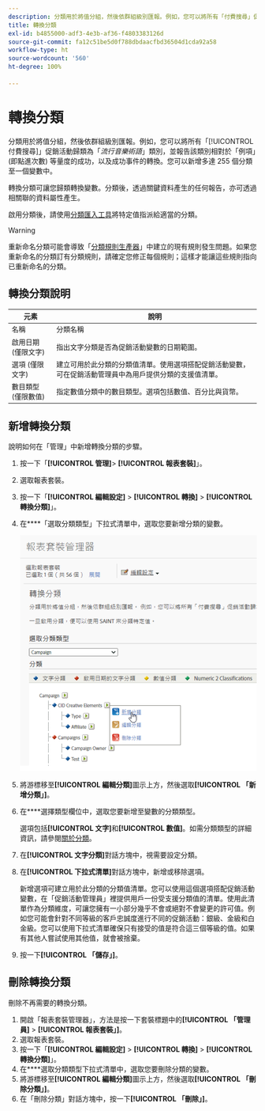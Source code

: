 ```yaml
---
description: 分類用於將值分組，然後依群組級別匯報。例如，您可以將所有「付費搜尋」促銷活動歸類為「流行音樂術語」類別，並報告該類別相對於「例項」(點進次數) 等量度的成功，以及成功事件的轉換。
title: 轉換分類
exl-id: b4855000-adf3-4e3b-af36-f4803383126d
source-git-commit: fa12c51be5d0f788dbdaacfbd36504d1cda92a58
workflow-type: ht
source-wordcount: '560'
ht-degree: 100%

---
```


# 轉換分類

分類用於將值分組，然後依群組級別匯報。例如，您可以將所有「[!UICONTROL 付費搜尋]」促銷活動歸類為「*流行音樂術語*」類別，並報告該類別相對於「例項」(即點進次數) 等量度的成功，以及成功事件的轉換。您可以新增多達 255 個分類至一個變數中。

轉換分類可讓您歸類轉換變數。分類後，透過關鍵資料產生的任何報告，亦可透過相關聯的資料屬性產生。

啟用分類後，請使用[分類匯入工具](/help/components/classifications/importer/c-working-with-saint.md)將特定值指派給適當的分類。

>[!WARNING]
>
>重新命名分類可能會導致「[分類規則生產器](/help/components/classifications/crb/classification-rule-builder.md)」中建立的現有規則發生問題。如果您重新命名的分類訂有分類規則，請確定您修正每個規則；這樣才能讓這些規則指向已重新命名的分類。

## 轉換分類說明

| 元素 | 說明 |
| --- | --- |
| 名稱 | 分類名稱 |
| 啟用日期 (僅限文字) | 指出文字分類是否為促銷活動變數的日期範圍。 |
| 選項 (僅限文字) | 建立可用於此分類的分類值清單。使用選項搭配促銷活動變數，可在促銷活動管理員中為用戶提供分類的支援值清單。 |
| 數目類型 (僅限數值) | 指定數值分類中的數目類型。選項包括數值、百分比與貨幣。 |

## 新增轉換分類

說明如何在「管理」中新增轉換分類的步驟。

1. 按一下「**[!UICONTROL 管理]**> **[!UICONTROL 報表套裝]**」。
1. 選取報表套裝。
1. 按一下「**[!UICONTROL 編輯設定]** > **[!UICONTROL 轉換]** > **[!UICONTROL 轉換分類]**」。
1. 在&#x200B;****「選取分類類型」下拉式清單中，選取您要新增分類的變數。

   ![步驟資訊](../assets/sub_class_create.png)

1. 將游標移至&#x200B;**[!UICONTROL 編輯分類]**&#x200B;圖示上方，然後選取&#x200B;**[!UICONTROL 「新增分類」]**。
1. 在&#x200B;****&#x200B;選擇類型欄位中，選取您要新增至變數的分類類型。

   選項包括&#x200B;**[!UICONTROL 文字]**&#x200B;和&#x200B;**[!UICONTROL 數值]**。如需分類類型的詳細資訊，請參閱[關於分類](/help/components/classifications/c-classifications.md)。
1. 在&#x200B;**[!UICONTROL 文字分類]**&#x200B;對話方塊中，視需要設定分類。

1. 在&#x200B;**[!UICONTROL 下拉式清單]**&#x200B;對話方塊中，新增或移除選項。

   新增選項可建立用於此分類的分類值清單。您可以使用這個選項搭配促銷活動變數，在「促銷活動管理員」裡提供用戶一份受支援分類值的清單。使用此清單作為分類維度，可讓您擁有一小部分幾乎不會或絕對不會變更的許可值。例如您可能會針對不同等級的客戶忠誠度進行不同的促銷活動：銀級、金級和白金級。您可以使用下拉式清單確保只有接受的值是符合這三個等級的值。如果有其他人嘗試使用其他值，就會被捨棄。

1. 按一下&#x200B;**[!UICONTROL 「儲存」]**。

## 刪除轉換分類

刪除不再需要的轉換分類。

1. 開啟「報表套裝管理器」，方法是按一下套裝標題中的&#x200B;**[!UICONTROL 「管理員]** > **[!UICONTROL 報表套裝」]**。
1. 選取報表套裝。
1. 按一下「**[!UICONTROL 編輯設定]** > **[!UICONTROL 轉換]** > **[!UICONTROL 轉換分類]**」。
1. 在&#x200B;****&#x200B;選取分類類型下拉式清單中，選取您要刪除分類的變數。
1. 將游標移至&#x200B;**[!UICONTROL 編輯分類]**&#x200B;圖示上方，然後選取&#x200B;**[!UICONTROL 「刪除分類」]**。
1. 在「刪除分類」對話方塊中，按一下&#x200B;**[!UICONTROL 「刪除」]**。
